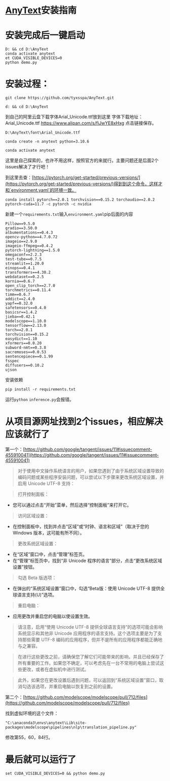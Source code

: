 # [AnyText](https://github.com/tyxsspa/AnyText)安装指南

# 安装完成后一键启动

```
D: && cd D:\AnyText
conda activate anytext
et CUDA_VISIBLE_DEVICES=0
python demo.py
```

# 安装过程：

```
git clone https://github.com/tyxsspa/AnyText.git
```

```
d: && cd D:\AnyText
```

到自己的阿里云盘下载字体Arial_Unicode.ttf放到这里
字体下载地址：Arial_Unicode.ttf https://www.alipan.com/s/fiJwYE8xHxg 点击链接保存。

```
D:\AnyText\font\Arial_Unicode.ttf
```

```
conda create -n anytext python=3.10.6
```

```
conda activate anytext
```

这里是自己探索的，也许不用这样，按照官方的来就行。主要问题还是后面2个issues解决了才行吧！

到这里去查：[https://pytorch.org/get-started/previous-versions/](https://pytorch.org/get-started/previous-versions/)得到到这个命令，这样才和`environment.yaml`的环境一致。

```
conda install pytorch==2.0.1 torchvision==0.15.2 torchaudio==2.0.2 pytorch-cuda=11.7 -c pytorch -c nvidia
```

新建一个`requirements.txt`输入`environment.yaml`pip后面的内容

```
Pillow==9.5.0
gradio==3.50.0
albumentations==0.4.3
opencv-python==4.7.0.72
imageio==2.9.0
imageio-ffmpeg==0.4.2
pytorch-lightning==1.5.0
omegaconf==2.2.3
test-tube==0.7.5
streamlit==1.20.0
einops==0.4.1
transformers==4.30.2
webdataset==0.2.5
kornia==0.6.7
open_clip_torch==2.7.0
torchmetrics==0.11.4
timm==0.6.7
addict==2.4.0
yapf==0.32.0
safetensors==0.4.0
basicsr==1.4.2
jieba==0.42.1
modelscope==1.10.0
tensorflow==2.13.0
torch==2.0.1
torchvision==0.15.2
easydict==1.10
xformers==0.0.20
subword-nmt==0.3.8
sacremoses==0.0.53
sentencepiece==0.1.99
fsspec
diffusers==0.10.2
ujson
```

安装依赖

```
pip install -r requirements.txt
```

运行`python` `inference.py`会报错。

# 从项目源网址找到2个issues，相应解决应该就行了

第一个：[https://github.com/google/tangent/issues/11#issuecomment-455910041](https://github.com/google/tangent/issues/11#issuecomment-455910041)

> 对于使用中文操作系统语言的用户，如果您遇到了由于系统区域设置导致的编码问题或某些程序安装问题，可以尝试以下步骤来更改系统区域设置，并启用 Unicode UTF-8 支持：

> 打开控制面板：

- 您可以通过点击“开始”菜单，然后选择“控制面板”来打开它。

> 访问区域设置：

- 在控制面板中，找到并点击“区域”或“时钟、语言和区域”（取决于您的 Windows 版本，这可能有所不同）。

> 更改系统区域设置：

- 在“区域”窗口中，点击“管理”标签页。
- 在“管理”标签页中，找到“非 Unicode 程序的语言”部分，点击“更改系统区域设置”按钮。

> 勾选 Beta 版选项：

- 在弹出的“系统区域设置”窗口中，勾选“Beta版：使用 Unicode UTF-8 提供全球语言支持(U)”选项。

> 重启电脑：

- 应用更改并重启您的电脑以使设置生效。

> 请注意，启用“使用 Unicode UTF-8 提供全球语言支持”的选项可能会影响系统显示和其他非 Unicode 应用程序的语言支持。这个选项主要是为了支持那些需要 UTF-8 编码的应用程序，但并不是所有的应用程序都能正确地与之兼容。

> 在进行这些更改之前，请确保您了解它们可能带来的影响，并且已经保存了所有重要的工作。如果您不确定，可以考虑先在一台不常用的电脑上尝试这些更改，或者在虚拟机中进行测试。

> 此外，如果您在更改设置后遇到问题，可以返回到“系统区域设置”窗口，取消勾选该选项，并重启电脑以恢复到之前的设置。

第二个：[https://github.com/modelscope/modelscope/pull/712/files](https://github.com/modelscope/modelscope/pull/712/files)

找到虚拟环境的这个文件：

```
"C:\anaconda3\envs\anytext\Lib\site-packages\modelscope\pipelines\nlp\translation_pipeline.py"
```

修改第55，60，84行。

# 最后就可以运行了

```
set CUDA_VISIBLE_DEVICES=0 && python demo.py
```

